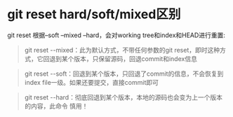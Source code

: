 # git reset hard/soft/mixed区别

git reset 根据–soft –mixed –hard，会对working tree和index和HEAD进行重置:
> git reset --mixed：此为默认方式，不带任何参数的git reset，即时这种方式，它回退到某个版本，只保留源码，回退commit和index信息

> git reset --soft：回退到某个版本，只回退了commit的信息，不会恢复到index file一级。如果还要提交，直接commit即可

> git reset  --hard：彻底回退到某个版本，本地的源码也会变为上一个版本的内容，此命令 慎用！